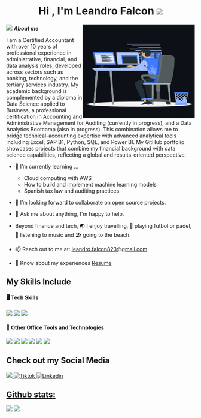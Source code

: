 <h1 align="center"><b>Hi , I'm Leandro Falcon </b><img src="https://media.giphy.com/media/hvRJCLFzcasrR4ia7z/giphy.gif" width="35"></h1>
<!--  -->

<p><img align="right" height="250" width="300" src="https://raw.githubusercontent.com/SubhadeepZilong/SubhadeepZilong/main/icons/animation_500_kxa883sd.gif" alt="SubhadeepZilong" /></p>


<img src="https://media.giphy.com/media/ObNTw8Uzwy6KQ/giphy.gif" width="30px">&nbsp;***About me***

I am a Certified Accountant with over 10 years of professional experience in administrative, financial, and data analysis roles, developed across sectors such as banking, technology, and the tertiary services industry. My academic background is complemented by a diploma in Data Science applied to Business, a professional certification in Accounting and Administrative Management for Auditing (currently in progress), and a Data Analytics Bootcamp (also in progress). This combination allows me to bridge technical-accounting expertise with advanced analytical tools including Excel, SAP B1, Python, SQL, and Power BI.
My GitHub portfolio showcases projects that combine my financial background with data science capabilities, reflecting a global and results-oriented perspective.
- 🌱 I’m currently learning ...
  - Cloud computing with AWS
  - How to build and implement machine learning models
  - Spanish tax law and auditing practices
- 🤝 I’m looking forward to collaborate on open source projects.
- 💬 Ask me about anything, I'm happy to help.<br>
- Beyond finance and tech, 🌏 I enjoy travelling, 🏃 playing futbol or padel, 🎵 listening to music and 🏖️ going to the beach.


- 📫 Reach out to me at: <a href="leandro.falcon823@gmail.com">leandro.falcon823@gmail.com</a>
- 📄 Know about my experiences <a href="https://github.com/leanfalcon" target="blank">Resume</a>

## My Skills Include

<h4> 🖥️ Tech Skills </h4>
<span> 
  <img src="https://img.shields.io/badge/MySQL-00000F?style=for-the-badge&logo=mysql&logoColor=white">
  <img src="https://img.shields.io/badge/sqlite-%2307405e.svg?style=for-the-badge&logo=sqlite&logoColor=white">
  <img src="https://img.shields.io/badge/python-3670A0?style=for-the-badge&logo=python&logoColor=ffdd54">
 


</span>


<h4> 🏢 Other Office Tools and Technologies </h4>
<span>
  <img src="https://img.shields.io/badge/Matplotlib-%23ffffff.svg?style=for-the-badge&logo=Matplotlib&logoColor=black">
  <img src="https://img.shields.io/badge/numpy-%23013243.svg?style=for-the-badge&logo=numpy&logoColor=white">
  <img src="https://img.shields.io/badge/pandas-%23150458.svg?style=for-the-badge&logo=pandas&logoColor=white">
  <img src="https://img.shields.io/badge/Plotly-%233F4F75.svg?style=for-the-badge&logo=plotly&logoColor=white">
  <img src="https://img.shields.io/badge/Microsoft_Excel-217346?style=for-the-badge&logo=microsoft-excel&logoColor=white">
  <img src="https://img.shields.io/badge/power_bi-F2C811?style=for-the-badge&logo=powerbi&logoColor=black">




</span>

## Check out my Social Media

<a href= "https://www.instagram.com/lean_falcon">
    <img src="https://img.shields.io/badge/Instagram-%23E4405F.svg?style=for-the-badge&logo=Instagram&logoColor=white">
</a>
<a href="https://www.tiktok.com/@vapixel_" >
  <img src="https://img.shields.io/badge/TikTok-%23000000.svg?style=for-the-badge&logo=TikTok&logoColor=white" alt="Tiktok">
</a>
<a href="https://www.linkedin.com/in/leandro-oscar-falcon" >
  <img src="https://img.shields.io/badge/linkedin-%230077B5.svg?style=for-the-badge&logo=linkedin&logoColor=white" alt="Linkedin">


<h2>Github stats:</h2> 

[![](https://github-readme-stats.vercel.app/api?username=leanfalcon&show_icons=true&theme=tokyonight&hide_border=true&locale=en)](https://github.com/leanfalcon)
[![](https://github-readme-streak-stats.herokuapp.com/?user=leanfalcon&theme=material-palenight)](https://github.com/leanfalcon)
</div>
